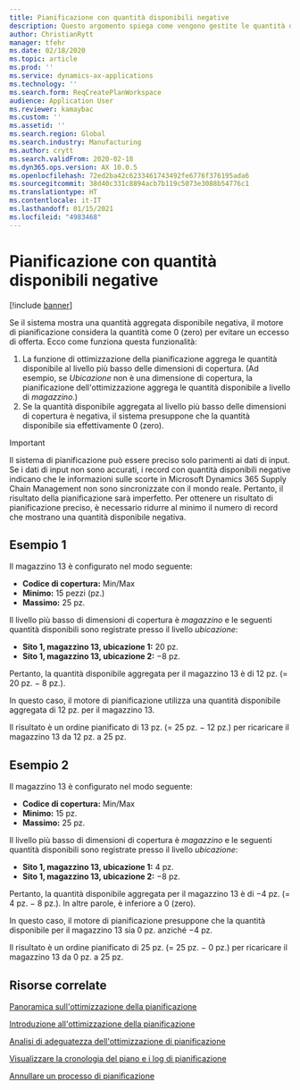 ```yaml
---
title: Pianificazione con quantità disponibili negative
description: Questo argomento spiega come vengono gestite le quantità disponibili negative quando si utilizza l'ottimizzazione della pianificazione.
author: ChristianRytt
manager: tfehr
ms.date: 02/18/2020
ms.topic: article
ms.prod: ''
ms.service: dynamics-ax-applications
ms.technology: ''
ms.search.form: ReqCreatePlanWorkspace
audience: Application User
ms.reviewer: kamaybac
ms.custom: ''
ms.assetid: ''
ms.search.region: Global
ms.search.industry: Manufacturing
ms.author: crytt
ms.search.validFrom: 2020-02-18
ms.dyn365.ops.version: AX 10.0.5
ms.openlocfilehash: 72ed2ba42c6233461743492fe6776f376195ada6
ms.sourcegitcommit: 38d40c331c8894acb7b119c5073e3088b54776c1
ms.translationtype: HT
ms.contentlocale: it-IT
ms.lasthandoff: 01/15/2021
ms.locfileid: "4983468"
---
```

# <a name="planning-with-negative-on-hand-quantities"></a>Pianificazione con quantità disponibili negative

[!include [banner](../../includes/banner.md)]

Se il sistema mostra una quantità aggregata disponibile negativa, il motore di pianificazione considera la quantità come 0 (zero) per evitare un eccesso di offerta. Ecco come funziona questa funzionalità:

1. La funzione di ottimizzazione della pianificazione aggrega le quantità disponibile al livello più basso delle dimensioni di copertura. (Ad esempio, se *Ubicazione* non è una dimensione di copertura, la pianificazione dell'ottimizzazione aggrega le quantità disponibile a livello di *magazzino*.)
1. Se la quantità disponibile aggregata al livello più basso delle dimensioni di copertura è negativa, il sistema presuppone che la quantità disponibile sia effettivamente 0 (zero).

> [!IMPORTANT]
> Il sistema di pianificazione può essere preciso solo parimenti ai dati di input. Se i dati di input non sono accurati, i record con quantità disponibili negative indicano che le informazioni sulle scorte in Microsoft Dynamics 365 Supply Chain Management non sono sincronizzate con il mondo reale. Pertanto, il risultato della pianificazione sarà imperfetto. Per ottenere un risultato di pianificazione preciso, è necessario ridurre al minimo il numero di record che mostrano una quantità disponibile negativa.

## <a name="example-1"></a>Esempio 1

Il magazzino 13 è configurato nel modo seguente:

- **Codice di copertura:** Min/Max
- **Minimo:** 15 pezzi (pz.)
- **Massimo:** 25 pz.

Il livello più basso di dimensioni di copertura è *magazzino* e le seguenti quantità disponibili sono registrate presso il livello *ubicazione*:

- **Sito 1, magazzino 13, ubicazione 1:** 20 pz.
- **Sito 1, magazzino 13, ubicazione 2:** &minus;8 pz.

Pertanto, la quantità disponibile aggregata per il magazzino 13 è di 12 pz. (= 20 pz. &minus; 8 pz.).

In questo caso, il motore di pianificazione utilizza una quantità disponibile aggregata di 12 pz. per il magazzino 13.

Il risultato è un ordine pianificato di 13 pz. (= 25 pz. &minus; 12 pz.) per ricaricare il magazzino 13 da 12 pz. a 25 pz.

## <a name="example-2"></a>Esempio 2

Il magazzino 13 è configurato nel modo seguente:

- **Codice di copertura:** Min/Max
- **Minimo:** 15 pz.
- **Massimo:** 25 pz.

Il livello più basso di dimensioni di copertura è *magazzino* e le seguenti quantità disponibili sono registrate presso il livello *ubicazione*:

- **Sito 1, magazzino 13, ubicazione 1:** 4 pz.
- **Sito 1, magazzino 13, ubicazione 2:** &minus;8 pz.

Pertanto, la quantità disponibile aggregata per il magazzino 13 è di &minus;4 pz. (= 4 pz. &minus; 8 pz.). In altre parole, è inferiore a 0 (zero).

In questo caso, il motore di pianificazione presuppone che la quantità disponibile per il magazzino 13 sia 0 pz. anziché &minus;4 pz.

Il risultato è un ordine pianificato di 25 pz. (= 25 pz. &minus; 0 pz.) per ricaricare il magazzino 13 da 0 pz. a 25 pz.

## <a name="related-resources"></a>Risorse correlate

[Panoramica sull'ottimizzazione della pianificazione](planning-optimization-overview.md)

[Introduzione all'ottimizzazione della pianificazione](get-started.md)

[Analisi di adeguatezza dell'ottimizzazione di pianificazione](planning-optimization-fit-analysis.md)

[Visualizzare la cronologia del piano e i log di pianificazione](plan-history-logs.md)

[Annullare un processo di pianificazione](cancel-planning-job.md)
